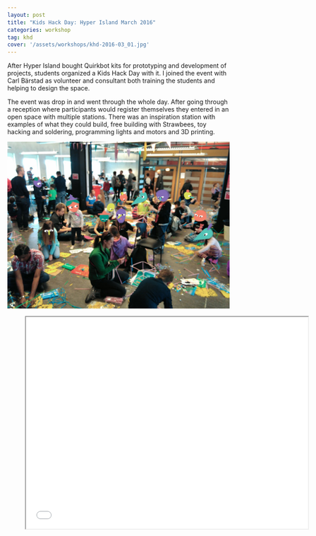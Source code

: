 ```yaml
---
layout: post
title: "Kids Hack Day: Hyper Island March 2016"
categories: workshop
tag: khd
cover: '/assets/workshops/khd-2016-03_01.jpg'
---
```


After Hyper Island bought Quirkbot kits for prototyping and development of projects, students organized a Kids Hack Day with it. I joined the event with Carl Bärstad as volunteer and consultant both training the students and helping to design the space.

The event was drop in and went through the whole day. After going through a reception where participants would register themselves they entered in an open space with multiple stations. There was an inspiration station with examples of what they could build, free building with Strawbees, toy hacking and soldering, programming lights and motors and 3D printing.

![](/assets/workshops/khd-2016-03_01.jpg)

<div class="video">
    <figure>
        <iframe width="640" height="480" src="//www.youtube.com/embed/NAYQZ68pAg0" allowfullscreen></iframe>
    </figure>
</div>
